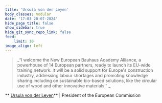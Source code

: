 ```yaml
---
title: 'Ursula von der Leyen'
body_classes: modular
date: '17:03 28-07-2024'
hide_page_title: false
show_sidebar: true
hide_git_sync_repo_link: false
feed:
    limit: 10
image_align: left
---
```


> _“I welcome the New European Bauhaus Academy Alliance, a powerhouse of 14 European partners, ready to launch its EU-wide training network. It will be a solid support for Europe's construction industry, addressing labour shortages and promoting knowledge sharing including on sustainable bio-based solutions, like the circular use of wood and other innovative materials.”
> _

** [Ursula von der Leyen](https://commissioners.ec.europa.eu/ursula-von-der-leyen_en)** | President of the European Commission